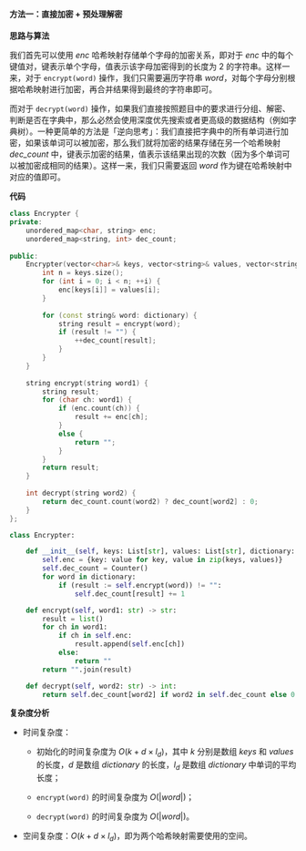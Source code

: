#### 方法一：直接加密 + 预处理解密

**思路与算法**

我们首先可以使用 $\textit{enc}$ 哈希映射存储单个字母的加密关系，即对于 $\textit{enc}$ 中的每个键值对，键表示单个字母，值表示该字母加密得到的长度为 $2$ 的字符串。这样一来，对于 $\texttt{encrypt(word)}$ 操作，我们只需要遍历字符串 $\textit{word}$，对每个字母分别根据哈希映射进行加密，再合并结果得到最终的字符串即可。

而对于 $\texttt{decrypt(word)}$ 操作，如果我们直接按照题目中的要求进行分组、解密、判断是否在字典中，那么必然会使用深度优先搜索或者更高级的数据结构（例如字典树）。一种更简单的方法是「逆向思考」：我们直接把字典中的所有单词进行加密，如果该单词可以被加密，那么我们就将加密的结果存储在另一个哈希映射 $\textit{dec\_count}$ 中，键表示加密的结果，值表示该结果出现的次数（因为多个单词可以被加密成相同的结果）。这样一来，我们只需要返回 $\textit{word}$ 作为键在哈希映射中对应的值即可。

**代码**

```C++ [sol1-C++]
class Encrypter {
private:
    unordered_map<char, string> enc;
    unordered_map<string, int> dec_count;
    
public:
    Encrypter(vector<char>& keys, vector<string>& values, vector<string>& dictionary) {
        int n = keys.size();
        for (int i = 0; i < n; ++i) {
            enc[keys[i]] = values[i];
        }
        
        for (const string& word: dictionary) {
            string result = encrypt(word);
            if (result != "") {
                ++dec_count[result];
            }
        }
    }
    
    string encrypt(string word1) {
        string result;
        for (char ch: word1) {
            if (enc.count(ch)) {
                result += enc[ch];
            }
            else {
                return "";
            }
        }
        return result;
    }
    
    int decrypt(string word2) {
        return dec_count.count(word2) ? dec_count[word2] : 0;
    }
};
```

```Python [sol1-Python3]
class Encrypter:

    def __init__(self, keys: List[str], values: List[str], dictionary: List[str]):
        self.enc = {key: value for key, value in zip(keys, values)}
        self.dec_count = Counter()
        for word in dictionary:
            if (result := self.encrypt(word)) != "":
                self.dec_count[result] += 1 

    def encrypt(self, word1: str) -> str:
        result = list()
        for ch in word1:
            if ch in self.enc:
                result.append(self.enc[ch])
            else:
                return ""
        return "".join(result)

    def decrypt(self, word2: str) -> int:
        return self.dec_count[word2] if word2 in self.dec_count else 0
```

**复杂度分析**

- 时间复杂度：

    - 初始化的时间复杂度为 $O(k + d \times l_d)$，其中 $k$ 分别是数组 $\textit{keys}$ 和 $\textit{values}$ 的长度，$d$ 是数组 $\textit{dictionary}$ 的长度，$l_d$ 是数组 $\textit{dictionary}$ 中单词的平均长度；

    - $\texttt{encrypt(word)}$ 的时间复杂度为 $O(|\textit{word}|)$；

    - $\texttt{decrypt(word)}$ 的时间复杂度为 $O(|\textit{word}|)$。

- 空间复杂度：$O(k + d \times l_d)$，即为两个哈希映射需要使用的空间。